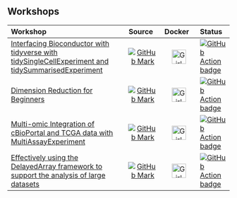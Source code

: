 
## Workshops

| Workshop                                                                                                                                                           |                                                 Source                                                    |                                               Docker                                                  | Status                                                                                                                                                                                                               |
|:-------------------------------------------------------------------------------------------------------------------------------------------------------------------|:---------------------------------------------------------------------------------------------------------:|:-----------------------------------------------------------------------------------------------------:|:---------------------------------------------------------------------------------------------------------------------------------------------------------------------------------------------------------------------|
| [Interfacing Bioconductor with tidyverse with tidySingleCellExperiment and tidySummarisedExperiment](https://stemangiola.github.io/bioc2021_tidytranscriptomics)   | [![GitHub Mark](/img/GitHub-Mark-32px.png)](https://github.com/stemangiola/bioc2021_tidytranscriptomics)  | <img src='/img/docker-vertical-logo-monochromatic.png' alt='Girl in a jacket' width='32' height='32'> | [![GitHub Action badge](https://github.com/stemangiola/bioc2021_tidytranscriptomics/workflows/.github/workflows/basic_checks.yaml/badge.svg)](https://github.com/stemangiola/bioc2021_tidytranscriptomics/actions)   |
| [Dimension Reduction for Beginners](https://aedin.github.io/PCAworkshop)                                                                                           |             [![GitHub Mark](/img/GitHub-Mark-32px.png)](https://github.com/aedin/PCAworkshop)             | <img src='/img/docker-vertical-logo-monochromatic.png' alt='Girl in a jacket' width='32' height='32'> | [![GitHub Action badge](https://github.com/aedin/PCAworkshop/workflows/.github/workflows/basic_checks.yaml/badge.svg)](https://github.com/aedin/PCAworkshop/actions)                                                 |
| [Multi-omic Integration of cBioPortal and TCGA data with MultiAssayExperiment](https://waldronlab.github.io/MultiAssayWorkshop)                                    |       [![GitHub Mark](/img/GitHub-Mark-32px.png)](https://github.com/waldronlab/MultiAssayWorkshop)       | <img src='/img/docker-vertical-logo-monochromatic.png' alt='Girl in a jacket' width='32' height='32'> | [![GitHub Action badge](https://github.com/waldronlab/MultiAssayWorkshop/workflows/MAEWorkshopCheck/badge.svg)](https://github.com/waldronlab/MultiAssayWorkshop/actions)                                            |
| [Effectively using the DelayedArray framework to support the analysis of large datasets](https://PeteHaitch.github.io/BioC2020_DelayedArray_workshop)              | [![GitHub Mark](/img/GitHub-Mark-32px.png)](https://github.com/PeteHaitch/BioC2020_DelayedArray_workshop) | <img src='/img/docker-vertical-logo-monochromatic.png' alt='Girl in a jacket' width='32' height='32'> | [![GitHub Action badge](https://github.com/PeteHaitch/BioC2020_DelayedArray_workshop/workflows/.github/workflows/basic_checks.yaml/badge.svg)](https://github.com/PeteHaitch/BioC2020_DelayedArray_workshop/actions) |
